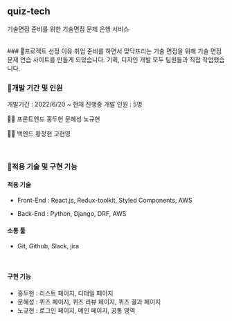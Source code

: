 ## quiz-tech
기술면접 준비를 위한 기술면접 문제 은행 서비스

<br>
### 📌프로젝트 선정 이유
취업 준비를 하면서 맞닥뜨리는 기술 면접을 위해 기술 면접 문제 연습 사이트를 만들게 되었습니다.
기획, 디자인 개발 모두 팀원들과 직접 작업했습니다.
<br>

### 📌개발 기간 및 인원
개발기간 : 2022/6/20 ~ 현재 진행중 
개발 인원 : 5명


🧑‍💻 프론트엔드
홍두현 문혜성 노규현

🧑‍💻 백엔드
황정현 고현영


<br>

### 📌적용 기술 및 구현 기능

#### 적용 기술
* Front-End : React.js, Redux-toolkit, Styled Components, AWS

* Back-End : Python, Django, DRF, AWS

#### 소통 툴
* Git, Github, Slack, jira

<br>

#### 구현 기능
* 홍두현 : 리스트 페이지, 디테일 페이지
* 문혜성 : 퀴즈 페이지, 퀴즈 리뷰 페이지, 퀴즈 결과 페이지
* 노규현 : 로그인 페이지, 메인 페이지, 공통 영역



